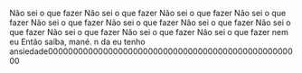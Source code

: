 Não sei o que fazer
Não sei o que fazer
Não sei o que fazer
Não sei o que fazer
Não sei o que fazer
Não sei o que fazer
Não sei o que fazer
Não sei o que fazer
Não sei o que fazer
Não sei o que fazer
Não sei o que fazer
nem eu
Então saíba, mané.
n da eu tenho ansiedade000000000000000000000000000000000000000000000000000